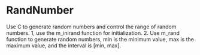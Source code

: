 # RandNumber
Use C to generate random numbers and control the range of random numbers.
1, use the m_inirand function for initialization.
2. Use m_rand function to generate random numbers, min is the minimum value, max is the maximum value, and the interval is [min, max].
